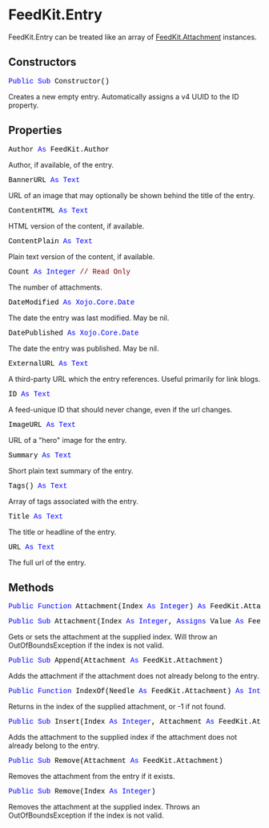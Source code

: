 # FeedKit.Entry

FeedKit.Entry can be treated like an array of [FeedKit.Attachment](FeedKit.Attachment.md) instances.

## Constructors

<pre><span style="font-family: 'source-code-pro', 'menlo', 'courier', monospace; color: #000000;"><span style="color: #0000FF;">Public</span> <span style="color: #0000FF;">Sub</span> Constructor()</span></pre>
Creates a new empty entry. Automatically assigns a v4 UUID to the ID property.

## Properties

<pre><span style="font-family: 'source-code-pro', 'menlo', 'courier', monospace; color: #000000;">Author <span style="color: #0000FF;">As</span> FeedKit.Author</span></pre>
Author, if available, of the entry.

<pre><span style="font-family: 'source-code-pro', 'menlo', 'courier', monospace; color: #000000;">BannerURL <span style="color: #0000FF;">As</span> <span style="color: #0000FF;">Text</span></span></pre>
URL of an image that may optionally be shown behind the title of the entry.

<pre><span style="font-family: 'source-code-pro', 'menlo', 'courier', monospace; color: #000000;">ContentHTML <span style="color: #0000FF;">As</span> <span style="color: #0000FF;">Text</span></span></pre>
HTML version of the content, if available.

<pre><span style="font-family: 'source-code-pro', 'menlo', 'courier', monospace; color: #000000;">ContentPlain <span style="color: #0000FF;">As</span> <span style="color: #0000FF;">Text</span></span></pre>
Plain text version of the content, if available.

<pre><span style="font-family: 'source-code-pro', 'menlo', 'courier', monospace; color: #000000;">Count <span style="color: #0000FF;">As</span> <span style="color: #0000FF;">Integer</span> <span style="color: #800000;">// Read Only</span></span></pre>
The number of attachments.

<pre><span style="font-family: 'source-code-pro', 'menlo', 'courier', monospace; color: #000000;">DateModified <span style="color: #0000FF;">As</span> <span style="color: #0000FF;">Xojo.Core.Date</span></span></pre>
The date the entry was last modified. May be nil.

<pre><span style="font-family: 'source-code-pro', 'menlo', 'courier', monospace; color: #000000;">DatePublished <span style="color: #0000FF;">As</span> <span style="color: #0000FF;">Xojo.Core.Date</span></span></pre>
The date the entry was published. May be nil.

<pre><span style="font-family: 'source-code-pro', 'menlo', 'courier', monospace; color: #000000;">ExternalURL <span style="color: #0000FF;">As</span> <span style="color: #0000FF;">Text</span></span></pre>
A third-party URL which the entry references. Useful primarily for link blogs.

<pre><span style="font-family: 'source-code-pro', 'menlo', 'courier', monospace; color: #000000;">ID <span style="color: #0000FF;">As</span> <span style="color: #0000FF;">Text</span></span></pre>
A feed-unique ID that should never change, even if the url changes.

<pre><span style="font-family: 'source-code-pro', 'menlo', 'courier', monospace; color: #000000;">ImageURL <span style="color: #0000FF;">As</span> <span style="color: #0000FF;">Text</span></span></pre>
URL of a "hero" image for the entry.

<pre><span style="font-family: 'source-code-pro', 'menlo', 'courier', monospace; color: #000000;">Summary <span style="color: #0000FF;">As</span> <span style="color: #0000FF;">Text</span></span></pre>
Short plain text summary of the entry.

<pre><span style="font-family: 'source-code-pro', 'menlo', 'courier', monospace; color: #000000;">Tags() <span style="color: #0000FF;">As</span> <span style="color: #0000FF;">Text</span></span></pre>
Array of tags associated with the entry.

<pre><span style="font-family: 'source-code-pro', 'menlo', 'courier', monospace; color: #000000;">Title <span style="color: #0000FF;">As</span> <span style="color: #0000FF;">Text</span></span></pre>
The title or headline of the entry.

<pre><span style="font-family: 'source-code-pro', 'menlo', 'courier', monospace; color: #000000;">URL <span style="color: #0000FF;">As</span> <span style="color: #0000FF;">Text</span></span></pre>
The full url of the entry.

## Methods

<pre><span style="font-family: 'source-code-pro', 'menlo', 'courier', monospace; color: #000000;"><span style="color: #0000FF;">Public</span> <span style="color: #0000FF;">Function</span> Attachment(Index <span style="color: #0000FF;">As</span> <span style="color: #0000FF;">Integer</span>) <span style="color: #0000FF;">As</span> FeedKit.Attachment</span></pre>
<pre><span style="font-family: 'source-code-pro', 'menlo', 'courier', monospace; color: #000000;"><span style="color: #0000FF;">Public</span> <span style="color: #0000FF;">Sub</span> Attachment(Index <span style="color: #0000FF;">As</span> <span style="color: #0000FF;">Integer</span>, <span style="color: #0000FF;">Assigns</span> Value <span style="color: #0000FF;">As</span> FeedKit.Attachment)</span></pre>
Gets or sets the attachment at the supplied index. Will throw an OutOfBoundsException if the index is not valid.

<pre><span style="font-family: 'source-code-pro', 'menlo', 'courier', monospace; color: #000000;"><span style="color: #0000FF;">Public</span> <span style="color: #0000FF;">Sub</span> Append(Attachment <span style="color: #0000FF;">As</span> FeedKit.Attachment)</span></pre>
Adds the attachment if the attachment does not already belong to the entry.

<pre><span style="font-family: 'source-code-pro', 'menlo', 'courier', monospace; color: #000000;"><span style="color: #0000FF;">Public</span> <span style="color: #0000FF;">Function</span> IndexOf(Needle <span style="color: #0000FF;">As</span> FeedKit.Attachment) <span style="color: #0000FF;">As</span> <span style="color: #0000FF;">Integer</span></span></pre>
Returns in the index of the supplied attachment, or -1 if not found.

<pre><span style="font-family: 'source-code-pro', 'menlo', 'courier', monospace; color: #000000;"><span style="color: #0000FF;">Public</span> <span style="color: #0000FF;">Sub</span> Insert(Index <span style="color: #0000FF;">As</span> <span style="color: #0000FF;">Integer</span>, Attachment <span style="color: #0000FF;">As</span> FeedKit.Attachment)</span></pre>
Adds the attachment to the supplied index if the attachment does not already belong to the entry.

<pre><span style="font-family: 'source-code-pro', 'menlo', 'courier', monospace; color: #000000;"><span style="color: #0000FF;">Public</span> <span style="color: #0000FF;">Sub</span> Remove(Attachment <span style="color: #0000FF;">As</span> FeedKit.Attachment)</span></pre>
Removes the attachment from the entry if it exists.

<pre><span style="font-family: 'source-code-pro', 'menlo', 'courier', monospace; color: #000000;"><span style="color: #0000FF;">Public</span> <span style="color: #0000FF;">Sub</span> Remove(Index <span style="color: #0000FF;">As</span> <span style="color: #0000FF;">Integer</span>)</span></pre>
Removes the attachment at the supplied index. Throws an OutOfBoundsException if the index is not valid.
